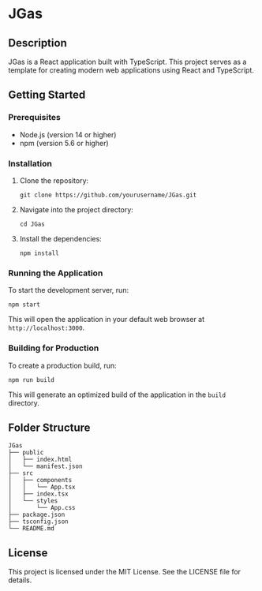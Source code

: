 # JGas

## Description
JGas is a React application built with TypeScript. This project serves as a template for creating modern web applications using React and TypeScript.

## Getting Started

### Prerequisites
- Node.js (version 14 or higher)
- npm (version 5.6 or higher)

### Installation
1. Clone the repository:
   ```
   git clone https://github.com/yourusername/JGas.git
   ```
2. Navigate into the project directory:
   ```
   cd JGas
   ```
3. Install the dependencies:
   ```
   npm install
   ```

### Running the Application
To start the development server, run:
```
npm start
```
This will open the application in your default web browser at `http://localhost:3000`.

### Building for Production
To create a production build, run:
```
npm run build
```
This will generate an optimized build of the application in the `build` directory.

## Folder Structure
```
JGas
├── public
│   ├── index.html
│   └── manifest.json
├── src
│   ├── components
│   │   └── App.tsx
│   ├── index.tsx
│   └── styles
│       └── App.css
├── package.json
├── tsconfig.json
└── README.md
```

## License
This project is licensed under the MIT License. See the LICENSE file for details.
